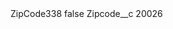 <?xml version="1.0" encoding="UTF-8"?>
<CustomMetadata xmlns="http://soap.sforce.com/2006/04/metadata" xmlns:xsi="http://www.w3.org/2001/XMLSchema-instance" xmlns:xsd="http://www.w3.org/2001/XMLSchema">
    <label>ZipCode338</label>
    <protected>false</protected>
    <values>
        <field>Zipcode__c</field>
        <value xsi:type="xsd:string">20026</value>
    </values>
</CustomMetadata>

